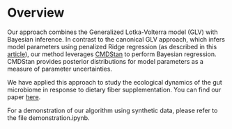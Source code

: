 # Overview
Our approach combines the Generalized Lotka-Volterra model (GLV) with Bayesian inference. In contrast to the canonical GLV approach, which infers model parameters using penalized Ridge regression (as described in this [article](https://journals.plos.org/ploscompbiol/article?id=10.1371/journal.pcbi.1003388)), our method leverages [CMDStan](https://mc-stan.org/users/interfaces/cmdstan) to perform Bayesian regression. CMDStan provides posterior distributions for model parameters as a measure of parameter uncertainties.

We have applied this approach to study the ecological dynamics of the gut microbiome in response to dietary fiber supplementation. You can find our paper [here](https://academic.oup.com/ismej/article/16/8/2040/7474293).

For a demonstration of our algorithm using synthetic data, please refer to the file demonstration.ipynb.
